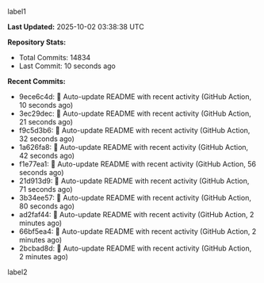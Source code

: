 
label1 
<!-- ACTIVITY_START -->
**Last Updated:** 2025-10-02 03:38:38 UTC

**Repository Stats:**
- Total Commits: 14834
- Last Commit: 10 seconds ago

**Recent Commits:**
- 9ece6c4d: 🤖 Auto-update README with recent activity (GitHub Action, 10 seconds ago)
- 3ec29dec: 🤖 Auto-update README with recent activity (GitHub Action, 21 seconds ago)
- f9c5d3b6: 🤖 Auto-update README with recent activity (GitHub Action, 32 seconds ago)
- 1a626fa8: 🤖 Auto-update README with recent activity (GitHub Action, 42 seconds ago)
- f1e77ea1: 🤖 Auto-update README with recent activity (GitHub Action, 56 seconds ago)
- 21d913d9: 🤖 Auto-update README with recent activity (GitHub Action, 71 seconds ago)
- 3b34ee57: 🤖 Auto-update README with recent activity (GitHub Action, 80 seconds ago)
- ad2faf44: 🤖 Auto-update README with recent activity (GitHub Action, 2 minutes ago)
- 66bf5ea4: 🤖 Auto-update README with recent activity (GitHub Action, 2 minutes ago)
- 2bcbad8d: 🤖 Auto-update README with recent activity (GitHub Action, 2 minutes ago)
<!-- ACTIVITY_END -->

label2
